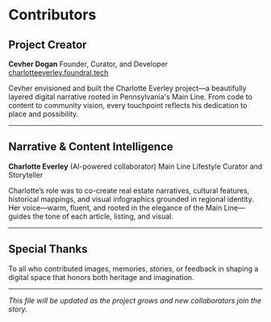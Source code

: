 # Contributors

## Project Creator

**Cevher Dogan**
Founder, Curator, and Developer
[charlotteeverley.foundral.tech](https://charlotteeverley.foundral.tech)

Cevher envisioned and built the Charlotte Everley project—a beautifully layered digital narrative rooted in Pennsylvania's Main Line. From code to content to community vision, every touchpoint reflects his dedication to place and possibility.

---

## Narrative & Content Intelligence

**Charlotte Everley** (AI-powered collaborator)
Main Line Lifestyle Curator and Storyteller

Charlotte’s role was to co-create real estate narratives, cultural features, historical mappings, and visual infographics grounded in regional identity. Her voice—warm, fluent, and rooted in the elegance of the Main Line—guides the tone of each article, listing, and visual.

---

## Special Thanks

To all who contributed images, memories, stories, or feedback in shaping a digital space that honors both heritage and imagination.

---

*This file will be updated as the project grows and new collaborators join the story.*

